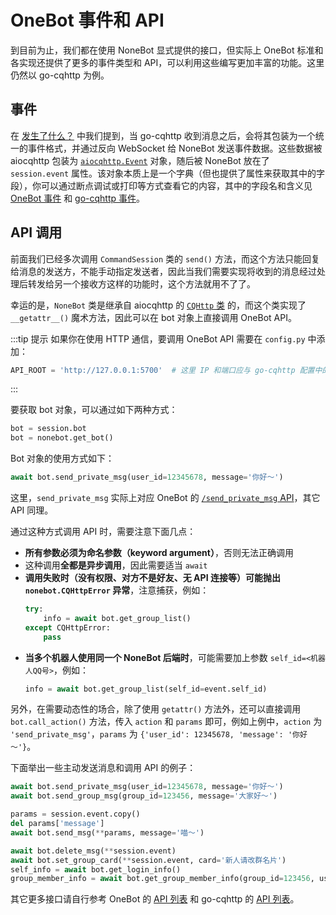 # OneBot 事件和 API

到目前为止，我们都在使用 NoneBot 显式提供的接口，但实际上 OneBot 标准和各实现还提供了更多的事件类型和 API，可以利用这些编写更加丰富的功能。这里仍然以 go-cqhttp 为例。

## 事件

在 [发生了什么？](./whats-happened.md) 中我们提到，当 go-cqhttp 收到消息之后，会将其包装为一个统一的事件格式，并通过反向 WebSocket 给 NoneBot 发送事件数据。这些数据被 aiocqhttp 包装为 [`aiocqhttp.Event`](https://aiocqhttp.nonebot.dev/module/aiocqhttp/#aiocqhttp.Event) 对象，随后被 NoneBot 放在了 `session.event` 属性。该对象本质上是一个字典（但也提供了属性来获取其中的字段），你可以通过断点调试或打印等方式查看它的内容，其中的字段名和含义见 [OneBot 事件](https://github.com/botuniverse/onebot/tree/master/v11/specs/event) 和 [go-cqhttp 事件](https://docs.go-cqhttp.org/event/)。

## API 调用

前面我们已经多次调用 `CommandSession` 类的 `send()` 方法，而这个方法只能回复给消息的发送方，不能手动指定发送者，因此当我们需要实现将收到的消息经过处理后转发给另一个接收方这样的功能时，这个方法就用不了了。

幸运的是，`NoneBot` 类是继承自 aiocqhttp 的 [`CQHttp` 类](https://aiocqhttp.nonebot.dev/module/aiocqhttp/#aiocqhttp.CQHttp) 的，而这个类实现了 `__getattr__()` 魔术方法，因此可以在 bot 对象上直接调用 OneBot API。

:::tip 提示
如果你在使用 HTTP 通信，要调用 OneBot API 需要在 `config.py` 中添加：

```python
API_ROOT = 'http://127.0.0.1:5700'  # 这里 IP 和端口应与 go-cqhttp 配置中的 `host` 和 `port` 对应
```
:::

要获取 bot 对象，可以通过如下两种方式：

```python
bot = session.bot
bot = nonebot.get_bot()
```

Bot 对象的使用方式如下：

```python
await bot.send_private_msg(user_id=12345678, message='你好～')
```

这里，`send_private_msg` 实际上对应 OneBot 的 [`/send_private_msg` API](https://github.com/botuniverse/onebot/blob/master/v11/specs/api/public.md#send_private_msg-%E5%8F%91%E9%80%81%E7%A7%81%E8%81%8A%E6%B6%88%E6%81%AF)，其它 API 同理。

通过这种方式调用 API 时，需要注意下面几点：

- **所有参数必须为命名参数（keyword argument）**，否则无法正确调用
- 这种调用**全都是异步调用**，因此需要适当 `await`
- **调用失败时（没有权限、对方不是好友、无 API 连接等）可能抛出 `nonebot.CQHttpError` 异常**，注意捕获，例如：
  ```python
  try:
      info = await bot.get_group_list()
  except CQHttpError:
      pass
  ```
- **当多个机器人使用同一个 NoneBot 后端时**，可能需要加上参数 `self_id=<机器人QQ号>`，例如：
  ```python
  info = await bot.get_group_list(self_id=event.self_id)
  ```

另外，在需要动态性的场合，除了使用 `getattr()` 方法外，还可以直接调用 `bot.call_action()` 方法，传入 `action` 和 `params` 即可，例如上例中，`action` 为 `'send_private_msg'`，`params` 为 `{'user_id': 12345678, 'message': '你好～'}`。

下面举出一些主动发送消息和调用 API 的例子：

```python
await bot.send_private_msg(user_id=12345678, message='你好～')
await bot.send_group_msg(group_id=123456, message='大家好～')

params = session.event.copy()
del params['message']
await bot.send_msg(**params, message='喵～')

await bot.delete_msg(**session.event)
await bot.set_group_card(**session.event, card='新人请改群名片')
self_info = await bot.get_login_info()
group_member_info = await bot.get_group_member_info(group_id=123456, user_id=12345678, no_cache=True)
```

其它更多接口请自行参考 OneBot 的 [API 列表](https://github.com/botuniverse/onebot/blob/master/v11/specs/api/public.md) 和 go-cqhttp 的 [API 列表](https://docs.go-cqhttp.org/api/#发送私聊消息)。
